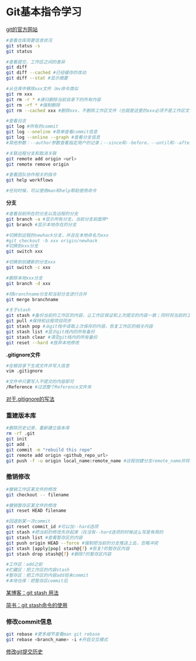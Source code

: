 # Git基本指令学习

[git的官方网站](https://git-scm.com/)

```bash
#查看仓库简要信息状况
git status -s
git status

#查看提交、工作区之间的差异
git diff
git diff --cached #已经缓存的改动
git diff --stat #显示摘要

#从仓库中移除xxx文件（mv命令类似
git rm xxx
git rm -r * #递归删除当前目录下的所有内容
git rm -rf * #强制删除
git rm --cached xxx #删除xxx，不删除工作区文件（也就是这里的xxx必须不是工作区文件才能被成功删除

#查看日志
git log #所有的commit
git log --oneline #简单查看commit信息
git log --online --graph #查看分支信息
#其他参数：--author参数查看指定用户的记录；--since和--before，--until和--after指定日期查看；--reverse和--topo-order逆向查看；--stat详细显示每次commit中修改的文件的内容；--pretty=xxx改变显示格式为xxx

#关联远程分支和取消关联
git remote add origin <url>
git remote remove origin

#查看团队协作相关的指令
git help workflows

#任何时候，可以使用man和help帮助使用命令
```



**分支**

```bash
#查看目前所在的分支以及远程的分支
git branch -a #显示所有分支，当前分支前面带*
git branch #显示本地存在的分支

#切换到远程的newhack分支，并且在本地命名为xxx
#git checkout -b xxx origin/newhack
#切换到xxx分支
git switch xxx

#切换到创建新的分支xxx
git switch -c xxx

#删除本地xxx分支
git branch -d xxx

#将branchname分支和当前分支进行合并
git merge branchname

#关于stash
git stash #备份当前的工作区的内容，让工作区保证和上次提交的内容一致；同时将当前的工作区内容保存到Git栈中
git pull #保持和远程项目同步
git stash pop #从git栈中读取上次保存的内容，恢复工作区的相关内容
git stash list #显示git栈内的所有备份
git stash clear #清空git栈内的所有备份
git reset --hard #放弃本地修改
```



**.gitignore文件**

```bash
#在根目录下生成文件并写入信息
vim .gitignore

#文件中只要写入不提交的内容即可
/Reference #过滤整个Reference文件夹
```

[对于.gitignore的写法](https://www.jianshu.com/p/74bd0ceb6182)



### 重建版本库

```bash
#删除历史记录，重新建立版本库
rm -rf .git
git init
git add .
git commit -m "rebuild this repo"
git remote add origin <github_repo_url>
git push -f -u origin local_name:remote_name #远程创建分支remote_name并将本地local_name分支推送到远程remote_name
```



### 撤销修改

```bash
#撤销工作区某文件的修改
git checkout -- filename

#撤销暂存区某文件的修改
git reset HEAD filename

#回退到某一次commit
git reset commit_id #可以加--hard选项
git stash #把当前的修改先存起来（在没有--hard选项的时候这么写是有用的
git stash list #查看暂存区的内容
git push origin HEAD --force #强制把当前的分支推送上去，忽略冲突
git stash [apply|pop] stash@{?} #恢复?的暂存区内容
git stash drop stash@{?} #删除?的暂存区内容

#工作区：add之前
#贮藏区：把工作区的内容stash
#暂存区：把工作区的内容add但未commit
#本地仓库：把暂存区commit后
```

[某博客：git stash 用法](https://www.cnblogs.com/tocy/p/git-stash-reference.html)

[简书：git stash命令的使用](https://www.jianshu.com/p/e9764e61ef90)



### 修改commit信息

```bash
git rebase #更多细节查看man git rebase
git rebase <branch_name> -i #开启交互模式
```

[修改git提交历史](https://www.jianshu.com/p/0f1fbd50b4be)